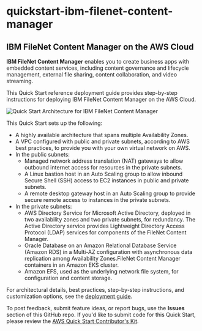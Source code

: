 # quickstart-ibm-filenet-content-manager
## IBM FileNet Content Manager on the AWS Cloud

**IBM FileNet Content Manager** enables you to create business apps with embedded content services, including content governance and lifecycle management, external file sharing, content collaboration, and video streaming.

This Quick Start reference deployment guide provides step-by-step instructions for deploying IBM FileNet Content Manager on the AWS Cloud. 

![Quick Start Architecture for IBM FileNet Content Manager](https://d0.awsstatic.com/partner-network/QuickStart/ibm-filenet-content-manager-architecture.png)

This Quick Start sets up the following:
- A highly available architecture that spans multiple Availability Zones.
- A VPC configured with public and private subnets, according to AWS best practices, to provide you with your own virtual network on AWS.
- In the public subnets:
  - Managed network address translation (NAT) gateways to allow outbound internet access for resources in the private subnets.
  - A Linux bastion host in an Auto Scaling group to allow inbound Secure Shell (SSH) access to EC2 instances in public and private subnets.
  - A remote desktop gateway host in an Auto Scaling group to provide secure remote access to instances in the private subnets.
- In the private subnets:
  - AWS Directory Service for Microsoft Active Directory, deployed in two availability zones and two private subnets, for redundancy. The Active Directory service provides Lightweight Directory Access Protocol (LDAP) services for components of the FileNet Content Manager.
  - Oracle Database on an Amazon Relational Database Service (Amazon RDS) in a Multi-AZ configuration with asynchronous data replication among Availability Zones.FileNet Content Manager containers in an Amazon EKS cluster.
  - Amazon EFS, used as the underlying network file system, for configuration and content storage.

For architectural details, best practices, step-by-step instructions, and customization options, see the 
[deployment guide](https://fwd.aws/D975b).

To post feedback, submit feature ideas, or report bugs, use the **Issues** section of this GitHub repo.
If you'd like to submit code for this Quick Start, please review the [AWS Quick Start Contributor's Kit](https://aws-quickstart.github.io/).
